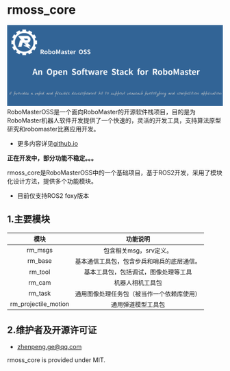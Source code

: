 # rmoss_core

![](rmoss_bg.png)
RoboMasterOSS是一个面向RoboMaster的开源软件栈项目，目的是为RoboMaster机器人软件开发提供了一个快速的，灵活的开发工具，支持算法原型研究和robomaster比赛应用开发。

* 更多内容详见[github.io](github.io)

**正在开发中，部分功能不稳定。。。**

rmoss_core是RoboMasterOSS中的一个基础项目，基于ROS2开发，采用了模块化设计方法，提供多个功能模块。

* 目前仅支持ROS2 foxy版本

## 1.主要模块

|         模块         |                  功能说明                  |
| :------------------: | :----------------------------------------: |
|       rm_msgs        |           包含相关msg，srv定义。           |
|       rm_base        | 基本通信工具包，包含步兵和哨兵的底层通信。 |
|       rm_tool        |    基本工具包，包括调试，图像处理等工具    |
|        rm_cam        |              机器人相机工具包              |
|       rm_task        | 通用图像处理任务包（被当作一个依赖库使用） |
| rm_projectile_motion |             通用弹道模型工具包             |

## 2.维护者及开源许可证

- zhenpeng.ge@qq.com

rmoss_core is provided under MIT.